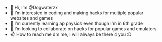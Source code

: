 - 👋 Hi, I’m @Dogwaterzx
- 👀 I’m interested in coding and making hacks for multiple popular websites and games
- 🌱 I’m currently learning ap physics even though I'm in 6th grade
- 💞️ I’m looking to collaborate on hacks for popular games and emulators
- 📫 How to reach me dm me, I will always be there 4 you :D

<!---
Dogwaterzx/Dogwaterzx is a ✨ special ✨ repository because its `README.md` (this file) appears on your GitHub profile.
You can click the Preview link to take a look at your changes.
--->
